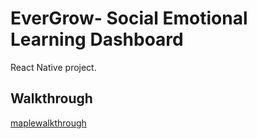 # EverGrow- Social Emotional Learning Dashboard

React Native project.

## Walkthrough 

[maplewalkthrough](https://youtu.be/A-U0j9tb18s)
